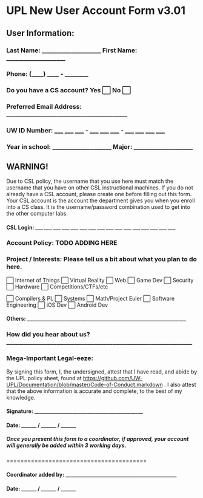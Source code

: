 # UPL New User Account Form v3.01

## User Information:
### Last Name: ____________________   First Name: ____________________
### Phone: (____) ____ - ________
### Do you have a CS account? Yes :white_large_square:  No :white_large_square:
### Preferred Email Address: _________________________________________
### UW ID Number: ___ ___ ___ - ___ ___ ___ - ___ ___ ___ ___ 
### Year in school: ____________________   Major: ____________________

## WARNING!
Due to CSL policy, the username that you use here must match the username that you have on other CSL instructional machines. If you do not already have a CSL account, please create one before filling out this form. Your CSL account is the account the department gives you when you enroll into a CS class. It is the username/password combination used to get into the other computer labs.

#### CSL Login: ___ ___ ___ ___ ___ ___ ___ ___ ___ ___ ___ ___ ___ ___ ___ ___

### Account Policy: TODO ADDING HERE

### Project / Interests: Please tell us a bit about what you plan to do here.
:white_large_square: Internet of Things   :white_large_square: Virtual Reality   :white_large_square: Web   :white_large_square: Game Dev   :white_large_square: Security   :white_large_square: Hardware   :white_large_square: Competitions/CTFs/etc

:white_large_square: Compilers & PL   :white_large_square: Systems   :white_large_square: Math/Project Euler   :white_large_square: Software Engineering   :white_large_square: iOS Dev   :white_large_square: Android Dev

#### Others: _______________________________________________________________

### How did you hear about us? _______________________________________________________________

### Mega-Important Legal-eeze:
By signing this form, I, the undersigned, attest that I have read, and abide by the UPL policy sheet, found at https://github.com/UW-UPL/Documentation/blob/master/Code-of-Conduct.markdown . I also attest that the above information is accurate and complete, to the best of my knowledge.

#### Signature: ___________________________________________
#### Date: ______ / ______ / ______ 

##### Once you present this form to a coordinator, if approved, your account will generally be added within 3 working days.

========================================
#### Coordinator added by: ____________________________________________
#### Date: ______ / ______ / ______


